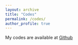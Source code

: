 ```yaml
---
layout: archive
title: "Codes"
permalink: /codes/
author_profile: true
---
```


My codes are available at [Github](https://github.com/jtj97?tab=repositories)